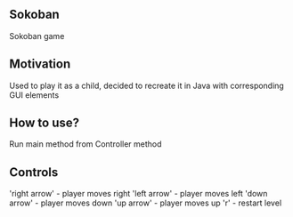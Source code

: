 ## Sokoban
Sokoban game

## Motivation
Used to play it as a child, decided to recreate it in Java with corresponding GUI elements

## How to use?
Run main method from Controller method

## Controls
'right arrow' - player moves right
'left arrow' - player moves left
'down arrow' - player moves down
'up arrow' - player moves up
'r' - restart level
